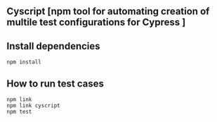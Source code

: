 ## Cyscript [npm tool for automating creation of multile test configurations for Cypress ]

## Install dependencies
```
npm install 
```
## How to run test cases
```
npm link
npm link cyscript
npm test
```
